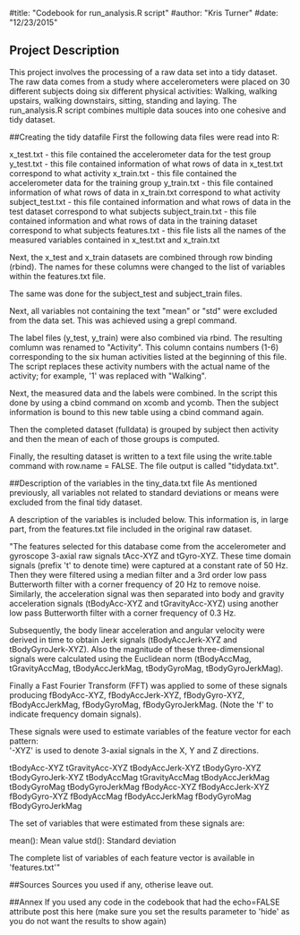 #title: "Codebook for run_analysis.R script"
#author: "Kris Turner"
#date: "12/23/2015"

## Project Description
This project involves the processing of a raw data set into a tidy dataset. The raw data comes from a study where accelerometers were placed on 30 different subjects doing six different physical activities: Walking, walking upstairs, walking downstairs, sitting, standing and laying. The run_analysis.R script combines multiple data souces into one cohesive and tidy dataset.

##Creating the tidy datafile
First the following data files were read into R:

x_test.txt - this file contained the accelerometer data for the test group
y_test.txt - this file contained information of what rows of data in x_test.txt correspond to what activity
x_train.txt - this file contained the accelerometer data for the training group
y_train.txt - this file contained information of what rows of data in x_train.txt correspond to what activity
subject_test.txt - this file contained information and what rows of data in the test dataset correspond to what subjects
subject_train.txt - this file contained information and what rows of data in the training dataset correspond to what subjects
features.txt - this file lists all the names of the measured variables contained in x_test.txt and x_train.txt

Next, the x_test and x_train datasets are combined through row binding (rbind). The names for these columns were changed to the list of variables within the features.txt file. 

The same was done for the subject_test and subject_train files. 

Next, all variables not containing the text "mean" or "std" were excluded from the data set. This was achieved using a grepl command.

The label files (y_test, y_train) were also combined via rbind. The resulting comlumn was renamed to "Activity". This column contains numbers (1-6) corresponding to the six human activities listed at the beginning of this file. The script replaces these activity numbers with the actual name of the activity; for example, '1' was replaced with "Walking".

Next, the measured data and the labels were combined. In the script this done by using a cbind command on xcomb and ycomb. Then the subject information is bound to this new table using a cbind command again.

Then the completed dataset (fulldata) is grouped by subject then activity and then the mean of each of those groups is computed.

Finally, the resulting dataset is written to a text file using the write.table command with row.name = FALSE. The file output is called "tidydata.txt".



##Description of the variables in the tiny_data.txt file
As mentioned previously, all variables not related to standard deviations or means were excluded from the final tidy dataset.

A description of the variables is included below. This information is, in large part, from the features.txt file included in the original raw dataset.

"The features selected for this database come from the accelerometer and gyroscope 3-axial raw signals tAcc-XYZ and tGyro-XYZ. These time domain signals (prefix 't' to denote time) were captured at a constant rate of 50 Hz. Then they were filtered using a median filter and a 3rd order low pass Butterworth filter with a corner frequency of 20 Hz to remove noise. Similarly, the acceleration signal was then separated into body and gravity acceleration signals (tBodyAcc-XYZ and tGravityAcc-XYZ) using another low pass Butterworth filter with a corner frequency of 0.3 Hz. 

Subsequently, the body linear acceleration and angular velocity were derived in time to obtain Jerk signals (tBodyAccJerk-XYZ and tBodyGyroJerk-XYZ). Also the magnitude of these three-dimensional signals were calculated using the Euclidean norm (tBodyAccMag, tGravityAccMag, tBodyAccJerkMag, tBodyGyroMag, tBodyGyroJerkMag). 

Finally a Fast Fourier Transform (FFT) was applied to some of these signals producing fBodyAcc-XYZ, fBodyAccJerk-XYZ, fBodyGyro-XYZ, fBodyAccJerkMag, fBodyGyroMag, fBodyGyroJerkMag. (Note the 'f' to indicate frequency domain signals). 

These signals were used to estimate variables of the feature vector for each pattern:  
'-XYZ' is used to denote 3-axial signals in the X, Y and Z directions.

tBodyAcc-XYZ
tGravityAcc-XYZ
tBodyAccJerk-XYZ
tBodyGyro-XYZ
tBodyGyroJerk-XYZ
tBodyAccMag
tGravityAccMag
tBodyAccJerkMag
tBodyGyroMag
tBodyGyroJerkMag
fBodyAcc-XYZ
fBodyAccJerk-XYZ
fBodyGyro-XYZ
fBodyAccMag
fBodyAccJerkMag
fBodyGyroMag
fBodyGyroJerkMag

The set of variables that were estimated from these signals are: 

mean(): Mean value
std(): Standard deviation

The complete list of variables of each feature vector is available in 'features.txt'"




##Sources
Sources you used if any, otherise leave out.

##Annex
If you used any code in the codebook that had the echo=FALSE attribute post this here (make sure you set the results parameter to 'hide' as you do not want the results to show again)
